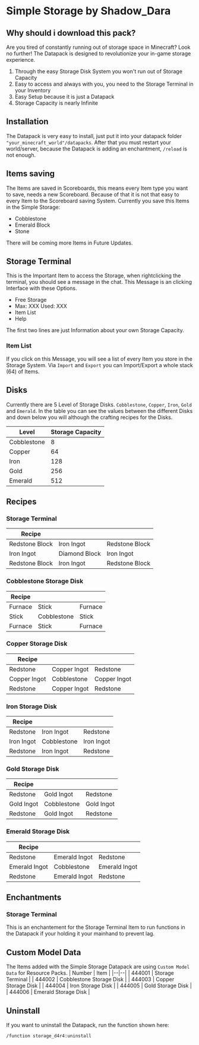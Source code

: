# Simple Storage by Shadow_Dara
## Why should i download this pack?
Are you tired of constantly running out of storage space in Minecraft? Look no further! The Datapack is designed to revolutionize your in-game storage experience.

 1. Through the easy Storage Disk System you won't run out of Storage Capacity
 2. Easy to access and always with you, you need to the Storage Terminal in your Inventory
 3. Easy Setup because it is just a Datapack
 4. Storage Capacity is nearly Infinite

## Installation
The Datapack is very easy to install, just put it into your datapack folder `"your_minecraft_world"/datapacks`. After that you must restart your world/server, because the Datapack is adding an enchantment, `/reload` is not enough.

## Items saving
The Items are saved in Scoreboards, this means every Item type you want to save, needs a new Scoreboard. Because of that it is not that easy to every Item to the Scoreboard saving System. Currently you save this Items in the Simple Storage:

 - Cobblestone
 - Emerald Block
 - Stone

There will be coming more Items in Future Updates.

## Storage Terminal
This is the Important Item to access the Storage, when rightclicking the terminal, you should see a message in the chat. This Message is an clicking Interface with these Options.
 - Free Storage
 - Max: XXX Used: XXX
 - Item List
 - Help

The first two lines are just Information about your own Storage Capacity.
### Item List
If you click on this Message, you will see a list of every Item you store in the Storage System. Via `Import` and `Export` you can Import/Export a whole stack (64) of Items. 

## Disks
Currently there are 5 Level of Storage Disks. `Cobblestone`, `Copper`, `Iron`, `Gold` and `Emerald`. In the table you can see the values between the different Disks and down below you will although the crafting recipes for the Disks.

| Level | Storage Capacity |
|--|--|
| Cobblestone | 8 |
| Copper | 64 |
| Iron | 128 |
| Gold | 256 |
| Emerald | 512 |

## Recipes
### Storage Terminal

| Recipe | | |
|--|--|--|
| Redstone Block | Iron Ingot | Redstone Block|
| Iron Ingot | Diamond Block | Iron Ingot |
| Redstone Block | Iron Ingot | Redstone Block|

### Cobblestone Storage Disk

| Recipe | | |
|--|--|--|
| Furnace | Stick | Furnace |
| Stick | Cobblestone | Stick |
| Furnace | Stick | Furnace |


### Copper Storage Disk

| Recipe | | |
|--|--|--|
| Redstone | Copper Ingot | Redstone |
| Copper Ingot | Cobblestone | Copper Ingot|
| Redstone | Copper Ingot | Redstone|

### Iron Storage Disk

| Recipe | | |
|--|--|--|
| Redstone | Iron Ingot | Redstone |
| Iron Ingot | Cobblestone | Iron Ingot|
| Redstone | Iron Ingot | Redstone|

### Gold Storage Disk

| Recipe | | |
|--|--|--|
| Redstone | Gold Ingot | Redstone |
| Gold Ingot | Cobblestone | Gold Ingot|
| Redstone | Gold Ingot | Redstone|

### Emerald Storage Disk

| Recipe | | |
|--|--|--|
| Redstone | Emerald Ingot | Redstone |
| Emerald Ingot | Cobblestone | Emerald Ingot|
| Redstone | Emerald Ingot | Redstone|

## Enchantments

### Storage Terminal
This is an enchantement for the Storage Terminal Item to run functions in the Datapack if your holding it your mainhand to prevent lag.

## Custom Model Data
The Items added with the Simple Storage Datapack are using `Custom Model Data` for Resource Packs.
| Number | Item |
|--|--|
| 444001 | Storage Terminal |
| 444002 | Cobblestone Storage Disk |
| 444003 | Copper Storage Disk |
| 444004 | Iron Storage Disk |
| 444005 | Gold Storage Disk |
| 444006 | Emerald Storage Disk |

## Uninstall
If you want to uninstall the Datapack, run the function shown here:

    /function storage_d4r4:uninstall
